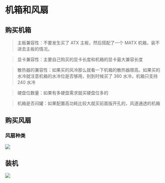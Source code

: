 # 机箱和风扇

## 购买机箱

> 主板兼容性：不要发生买了 ATX 主板，然后搭配了一个 MATX 机箱，装不进去主板的情况。

> 显卡兼容性：主要自己购买的显卡长度和机箱的显卡最大兼容长度

> 散热器的兼容性：如果买的风冷那么就看一下机箱的散热器限高。如果买的水冷就注意机箱的水冷位是否够用，别到时候买了 360 水冷，机箱只支持 240 水冷

> 硬盘位数量：如果有多硬盘需求就买硬盘位多的

> 机箱是否闷罐：如果配置高功耗比较大就买前面版开孔的，风道通透的机箱

## 购买风扇

### 风扇种类

![](https://img.xbin.cn/images/2023/07/28-18-18-8143f8.png)

## 装机

![](https://img.xbin.cn/images/2023/07/28-18-20-41d22f.png)